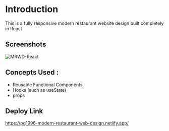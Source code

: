 
# Introduction

This is a fully responsive modern restaurant website design built completely in React.   

## Screenshots

![MRWD-React](https://user-images.githubusercontent.com/99909331/220983697-0bc0e99a-032a-4192-a0c6-4f3f6718c753.PNG)


## Concepts Used :
- Reusable Functional Components
- Hooks (such as useState)
- props 
## Deploy Link
https://pg1996-modern-restaurant-web-design.netlify.app/